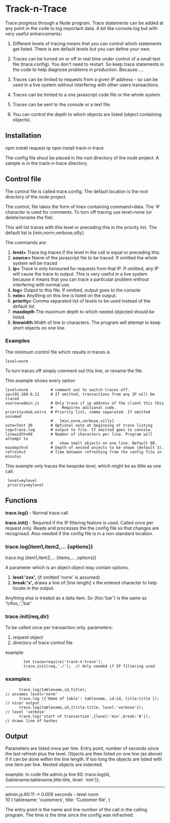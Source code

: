  

# Track-n-Trace

Trace progress through a Node program.  Trace statements    can be added at any point in the code to log important data.  A bit like console.log but with very useful enhancements:

1. Different levels of tracing means that you can control which statements get listed.  There is are default levels but you can define your own.

2. Traces can be turned on or off in real time under control of a small text file (trace.config). You don't need to restart.  So keep  trace statements in the code to help diagnose problems in production. Because.....

3. Traces can be limited to requests from a given      IP address - so can be used in a live system without        interfering with other users transactions.

4. Traces can be limited to a one javascript code file      or the whole system.

5. Traces can be sent to the console or a text file.

6. You can control the depth to which objects are listed (object containing objects).

## Installation

npm install request-ip
npm install track-n-trace

The config file shoul be placed in the root directory of the node project. A sample is in the track-n-trace directory.

##   Control file

The control file is called trace.config. The default location is the root directory of the node project.

The control, file takes the form of lines containing command=data.  The '#' character is used for comments.  To turn off tracing use level=none (or delete/rename the file).


This will list traces with this level or preceding this in the priority list. The default list is [min,norm,verbose,silly]. 
  
The commands are:

1. **level=** Trace.log traces if the level in the call is equal or preceding this. 
2. **source=** Name of the javascript file to be traced. If omitted the whole system will be traced
3. **ip=** Trace is only honoured for requests from that IP. If omitted, any IP will cause the trace to output. This is very useful in a live system because it means that you can trace a particular problem without interfering with normal use.
4. **log=**  Output to this file. If omitted, output goes to the console  
5. **note=** Anything on this line is listed on the output.
6. **priority=** Comma separated list of levels to be used instead of the default list
7. **maxdepth** The maximum depth to which nested objected should be listed.
8. **linewidth** Width of line in characters.  The program will attempt to keep short objects on one line.

   
###   Examples

The minimum control file which results in traces is 
```
level=norm
```
To turn traces off simply comment out this line, or rename the file.

This example shows every option
```
level=norm          # comment out to switch traces off.
ip=192.168.0.12     # If omitted, transactions from any IP will be traced
source=admin.js     # Only trace if ip address of the client this this
                    #    Requires aditional code. 
priority=bob,extra  # Priority list, comma separated. If omitted assumed 
                    #   [min,norm,verbose,silly]
note=Test 36        # Optional note at beginning of trace listing
log=trace.log       # output to file. If omitted goes to concole.
linewidth=60        # Number of characters per line. Program will attempt to  
                    #   show small objects on one line. Default 60.
maxdepth=5          # Depth of nested onjects to be shown (default 3).
refresh=3           # Time between refreshing from the config file in minutes

```
This example only traces the bespoke level, which might be as little as one call. 
```
 level=mylevel
 priority=mylevel

```



##  Functions 
  
 **trace.log()** -  Normal trace call

 **trace.init()** - Required if the IP filtering feature is used. Called once per request only.  Reads and processes the the  config file so that changes are recognised.  Also needed if the config file is in a non-standard location.

###  trace.log(item1,item2,... {options})
   
trace.log (item1,item2,... {items,... ,options})

A parameter which is an object object may contain options.  
1.   **level:'xxx',** (if omitted 'norm' is assumed)     
2.   **break:'x',**  draws a line of [line length] x the entered character to help locate in the output.

Anything else is treated as a data item. So {foo:'bar'}  is the same as '\nfoo,:','bar'


###   trace.init(req,dir)
   
 To be called once per transaction only.  parameters:
1. request object 
2. directory of trace control file

example:

            let trace=require('track-n-trace');
            trace.init(req,'./');  // Only needed if IP filtering used


###      examples:  
  ```
        trace.log(tablename,id,title);                                  // assumes level='norm'
        trace.log ({'Name of table': tablename, id:id, title:title });  // nicer output
        trace.log(tablename,id,{title:title, level:'verbose'});                // level 'verbose'
        trace.log('start of transaction',{level:'min',break:'#'});      // draws line of hashes
  ```

##   Output

Parameters are listed once per line.  Entry point, number of seconds since the last refresh plus the level.   Objects are then listed on one line (as above) if it can be done within the line length. If too long the objects are listed with one item per line.  Nested objects are indented. 
 

example:
In code file admin.js line 60: 
trace.log(id,{tablename:tablename,title:title, level: 'min'});
   
------------------------------------------------------------
admin.js:60:11 -> 0.006 seconds - level norm  
10
{ tablename: 'customers', title: 'Customer file', }

The entry point is the name and line number of the call
in the calling program.  The time is the time since 
the config was refreshed. 



